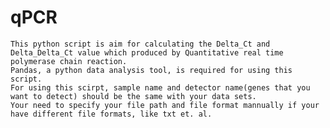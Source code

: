 qPCR
====

    This python script is aim for calculating the Delta_Ct and Delta_Delta_Ct value which produced by Quantitative real time polymerase chain reaction.
    Pandas, a python data analysis tool, is required for using this script.
    For using this scirpt, sample name and detector name(genes that you want to detect) should be the same with your data sets.
    Your need to specify your file path and file format mannually if your have different file formats, like txt et. al.
